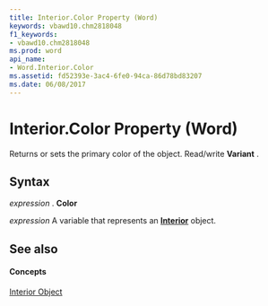 ```yaml
---
title: Interior.Color Property (Word)
keywords: vbawd10.chm2818048
f1_keywords:
- vbawd10.chm2818048
ms.prod: word
api_name:
- Word.Interior.Color
ms.assetid: fd52393e-3ac4-6fe0-94ca-86d78bd83207
ms.date: 06/08/2017
---
```



# Interior.Color Property (Word)

Returns or sets the primary color of the object. Read/write **Variant** .


## Syntax

 _expression_ . **Color**

 _expression_ A variable that represents an **[Interior](interior-object-word.md)** object.


## See also


#### Concepts


[Interior Object](interior-object-word.md)

